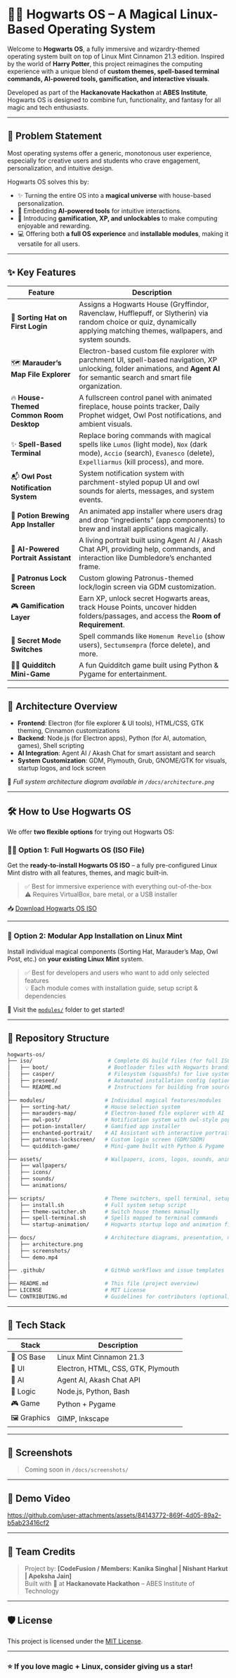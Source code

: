 # 🧙‍♂️ Hogwarts OS – A Magical Linux-Based Operating System

Welcome to **Hogwarts OS**, a fully immersive and wizardry-themed operating system built on top of Linux Mint Cinnamon 21.3 edition. Inspired by the world of **Harry Potter**, this project reimagines the computing experience with a unique blend of **custom themes, spell-based terminal commands, AI-powered tools, gamification, and interactive visuals**.

Developed as part of the **Hackanovate Hackathon** at **ABES Institute**, Hogwarts OS is designed to combine fun, functionality, and fantasy for all magic and tech enthusiasts.

---

## 🧩 Problem Statement

Most operating systems offer a generic, monotonous user experience, especially for creative users and students who crave engagement, personalization, and intuitive design.

Hogwarts OS solves this by:

- ✨ Turning the entire OS into a **magical universe** with house-based personalization.
- 🧠 Embedding **AI-powered tools** for intuitive interactions.
- 🧪 Introducing **gamification, XP, and unlockables** to make computing enjoyable and rewarding.
- 💻 Offering both **a full OS experience** and **installable modules**, making it versatile for all users.

---

## ✨ Key Features

| Feature | Description |
|--------|-------------|
| 🧙 **Sorting Hat on First Login** | Assigns a Hogwarts House (Gryffindor, Ravenclaw, Hufflepuff, or Slytherin) via random choice or quiz, dynamically applying matching themes, wallpapers, and system sounds. |
| 🗺️ **Marauder’s Map File Explorer** | Electron-based custom file explorer with parchment UI, spell-based navigation, XP unlocking, folder animations, and **Agent AI** for semantic search and smart file organization. |
| 🔥 **House-Themed Common Room Desktop** | A fullscreen control panel with animated fireplace, house points tracker, Daily Prophet widget, Owl Post notifications, and ambient visuals. |
| ✨ **Spell-Based Terminal** | Replace boring commands with magical spells like `Lumos` (light mode), `Nox` (dark mode), `Accio` (search), `Evanesco` (delete), `Expelliarmus` (kill process), and more. |
| 📬 **Owl Post Notification System** | System notification system with parchment-styled popup UI and owl sounds for alerts, messages, and system events. |
| 🧪 **Potion Brewing App Installer** | An animated app installer where users drag and drop “ingredients” (app components) to brew and install applications magically. |
| 🧠 **AI-Powered Portrait Assistant** | A living portrait built using Agent AI / Akash Chat API, providing help, commands, and interaction like Dumbledore’s enchanted frame. |
| 🔐 **Patronus Lock Screen** | Custom glowing Patronus-themed lock/login screen via GDM customization. |
| 🎮 **Gamification Layer** | Earn XP, unlock secret Hogwarts areas, track House Points, uncover hidden folders/passages, and access the **Room of Requirement**. |
| 🧹 **Secret Mode Switches** | Spell commands like `Homenum Revelio` (show users), `Sectumsempra` (force delete), and more. |
| 🧙‍♀️ **Quidditch Mini-Game** | A fun Quidditch game built using Python & Pygame for entertainment. |

---

## 🧰 Architecture Overview

- **Frontend**: Electron (for file explorer & UI tools), HTML/CSS, GTK theming, Cinnamon customizations  
- **Backend**: Node.js (for Electron apps), Python (for AI, automation, games), Shell scripting  
- **AI Integration**: Agent AI / Akash Chat for smart assistant and search  
- **System Customization**: GDM, Plymouth, Grub, GNOME/GTK for visuals, startup logos, and lock screen  

📌 _Full system architecture diagram available in `/docs/architecture.png`_

---

## 🛠️ How to Use Hogwarts OS

We offer **two flexible options** for trying out Hogwarts OS:

### 🧙‍♂️ Option 1: Full Hogwarts OS (ISO File)

Get the **ready-to-install Hogwarts OS ISO** – a fully pre-configured Linux Mint distro with all features, themes, and magic built-in.

> ✅ Best for immersive experience with everything out-of-the-box  
> ⚠️ Requires VirtualBox, bare metal, or a USB installer

📥 [Download Hogwarts OS ISO](#)

---

### 🧩 Option 2: Modular App Installation on Linux Mint

Install individual magical components (Sorting Hat, Marauder’s Map, Owl Post, etc.) on **your existing Linux Mint** system.

> ✅ Best for developers and users who want to add only selected features  
> 💡 Each module comes with installation guide, setup script & dependencies

📁 Visit the [`modules/`](https://github.com/nishantharkut/Hogwarts-OS/tree/main/Modules) folder to get started!

---

## 📁 Repository Structure

```bash
hogwarts-os/
├── iso/                        # Complete OS build files (for full ISO)
│   ├── boot/                   # Bootloader files with Hogwarts branding
│   ├── casper/                 # Filesystem (squashfs) for live system
│   ├── preseed/                # Automated installation config (optional)
│   └── README.md               # Instructions for building from source
│
├── modules/                   # Individual magical features/modules
│   ├── sorting-hat/           # House selection system
│   ├── marauders-map/         # Electron-based file explorer with AI
│   ├── owl-post/              # Notification system with owl-style popups
│   ├── potion-installer/      # Gamified app installer
│   ├── enchanted-portrait/    # AI Assistant with interactive portrait
│   ├── patronus-lockscreen/   # Custom login screen (GDM/SDDM)
│   └── quidditch-game/        # Mini-game built with Python & Pygame
│
├── assets/                    # Wallpapers, icons, logos, sounds, animations
│   ├── wallpapers/
│   ├── icons/
│   ├── sounds/
│   └── animations/
│
├── scripts/                   # Theme switchers, spell terminal, setup tools
│   ├── install.sh             # Full system setup script
│   ├── theme-switcher.sh      # Switch house themes manually
│   ├── spell-terminal.sh      # Spells mapped to terminal commands
│   └── startup-animation/     # Hogwarts startup logo and animation files
│
├── docs/                      # Architecture diagrams, presentation, media
│   ├── architecture.png
│   ├── screenshots/
│   └── demo.mp4
│
├── .github/                   # GitHub workflows and issue templates
│
├── README.md                  # This file (project overview)
├── LICENSE                    # MIT License
└── CONTRIBUTING.md            # Guidelines for contributors (optional)
```

---

## 🧪 Tech Stack

| Stack | Description |
|-------|-------------|
| 🧰 OS Base | Linux Mint Cinnamon 21.3 |
| 🎨 UI | Electron, HTML, CSS, GTK, Plymouth |
| 🧠 AI | Agent AI, Akash Chat API |
| 🐍 Logic | Node.js, Python, Bash |
| 🎮 Game | Python + Pygame |
| 🖼️ Graphics | GIMP, Inkscape |

---

## 📸 Screenshots

> Coming soon in `/docs/screenshots/`

---

## 🎥 Demo Video


https://github.com/user-attachments/assets/84143772-869f-4d05-89a2-b5ab23416cf2



---

## 🙌 Team Credits

> Project by: **[CodeFusion / Members: Kanika Singhal | Nishant Harkut | Apeksha Jain]**  
> Built with 💛 at **Hackanovate Hackathon** – ABES Institute of Technology

---

## 🛡️ License

This project is licensed under the [MIT License](LICENSE).

---

### ⭐ If you love magic + Linux, consider giving us a star!
